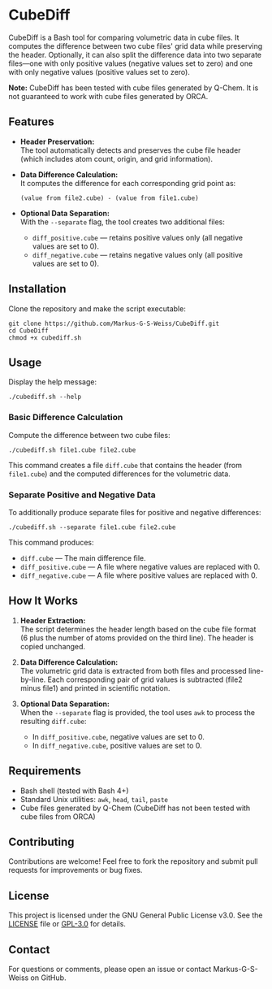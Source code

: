 # CubeDiff

CubeDiff is a Bash tool for comparing volumetric data in cube files. It computes the difference between two cube files' grid data while preserving the header. Optionally, it can also split the difference data into two separate files—one with only positive values (negative values set to zero) and one with only negative values (positive values set to zero).

**Note:** CubeDiff has been tested with cube files generated by Q-Chem. It is not guaranteed to work with cube files generated by ORCA.

## Features

- **Header Preservation:**  
  The tool automatically detects and preserves the cube file header (which includes atom count, origin, and grid information).

- **Data Difference Calculation:**  
  It computes the difference for each corresponding grid point as:

  ```
  (value from file2.cube) - (value from file1.cube)
  ```

- **Optional Data Separation:**  
  With the `--separate` flag, the tool creates two additional files:
  - `diff_positive.cube` — retains positive values only (all negative values are set to 0).
  - `diff_negative.cube` — retains negative values only (all positive values are set to 0).

## Installation

Clone the repository and make the script executable:

```
git clone https://github.com/Markus-G-S-Weiss/CubeDiff.git
cd CubeDiff
chmod +x cubediff.sh
```

## Usage

Display the help message:

```
./cubediff.sh --help
```

### Basic Difference Calculation

Compute the difference between two cube files:

```
./cubediff.sh file1.cube file2.cube
```

This command creates a file `diff.cube` that contains the header (from `file1.cube`) and the computed differences for the volumetric data.

### Separate Positive and Negative Data

To additionally produce separate files for positive and negative differences:

```
./cubediff.sh --separate file1.cube file2.cube
```

This command produces:
- `diff.cube` — The main difference file.
- `diff_positive.cube` — A file where negative values are replaced with 0.
- `diff_negative.cube` — A file where positive values are replaced with 0.

## How It Works

1. **Header Extraction:**  
   The script determines the header length based on the cube file format (6 plus the number of atoms provided on the third line). The header is copied unchanged.

2. **Data Difference Calculation:**  
   The volumetric grid data is extracted from both files and processed line-by-line. Each corresponding pair of grid values is subtracted (file2 minus file1) and printed in scientific notation.

3. **Optional Data Separation:**  
   When the `--separate` flag is provided, the tool uses `awk` to process the resulting `diff.cube`:
   - In `diff_positive.cube`, negative values are set to 0.
   - In `diff_negative.cube`, positive values are set to 0.

## Requirements

- Bash shell (tested with Bash 4+)
- Standard Unix utilities: `awk`, `head`, `tail`, `paste`
- Cube files generated by Q-Chem (CubeDiff has not been tested with cube files from ORCA)

## Contributing

Contributions are welcome! Feel free to fork the repository and submit pull requests for improvements or bug fixes.

## License

This project is licensed under the GNU General Public License v3.0. See the [LICENSE](LICENSE) file or [GPL-3.0](https://www.gnu.org/licenses/gpl-3.0.en.html) for details.

## Contact

For questions or comments, please open an issue or contact Markus-G-S-Weiss on GitHub.

